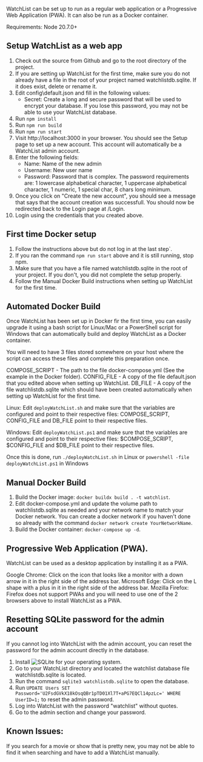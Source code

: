 WatchList can be set up to run as a regular web application or a Progressive Web Application (PWA). It can also be run as a Docker container.

Requirements: Node 20.7.0+

## Setup WatchList as a web app
1. Check out the source from Github and go to the root directory of the project.
1. If you are setting up WatchList for the first time, make sure you do not already have a file in the root of your project named watchlistdb.sqlite. If it does exist, delete or rename it.
1. Edit config\default.json and fill in the following values:
   - Secret: Create a long and secure password that will be used to encrypt your database. If you lose this password, you may not be able to use your WatchList database.
1. Run `npm install`
1. Run `npm run build`
1. Run `npm run start`
1. Visit http://localhost:3000 in your browser. You should see the Setup page to set up a new account. This account will automatically be a WatchList admin account.
1. Enter the following fields:
   - Name: Name of the new admin
   - Username: New user name
   - Password: Password that is complex. The password requirements are: 1 lowercase alphabetical character, 1 uppercase alphabetical character, 1 numeric, 1 special char, 8 chars long minimum.
1. Once you click on "Create the new account", you should see a message that says that the account creation was successfull. You should now be redirected back to the Login page at /Login.
1. Login using the credentials that you created above.

## First time Docker setup
1. Follow the instructions above but do not log in at the last step`.
1. If you ran the command `npm run start` above and it is still running, stop npm.
1. Make sure that you have a file named watchlistdb.sqlite in the root of your project. If you don't, you did not complete the setup properly.
1. Follow the Manual Docker Build instructions when setting up WatchList for the first time.

## Automated Docker Build
Once WatchList has been set up in Docker fir the first time, you can easily upgrade it using a bash script for Linux/Mac or a PowerShell script for Windows that can automatically build and deploy WatchList as a Docker container.

You will need to have 3 files stored somewhere on your host where the script can access these files and complete this preparation once.

COMPOSE_SCRIPT - The path to the file docker-compose.yml (See the example in the Docker folder).
CONFIG_FILE - A copy of the file default.json that you edited above when setting up WatchList.
DB_FILE - A copy of the file watchlistdb.sqlite which should have been created automatically when setting up WatchList for the first time.

Linux: Edit `deployWatchList.sh` and make sure that the variables are configured and point to their respective files: COMPOSE_SCRIPT, CONFIG_FILE and DB_FILE point to their respective files.

Windows: Edit `deployWatchList.ps1` and make sure that the variables are configured and point to their respective files: $COMPOSE_SCRIPT, $CONFIG_FILE and $DB_FILE point to their respective files.

Once this is done, run `./deployWatchList.sh` in Linux or `powershell -file deployWatchList.ps1` in Windows

## Manual Docker Build 
1. Build the Docker image: `docker buildx build . -t watchlist`.
1. Edit docker-compose.yml and update the volume path to watchlistdb.sqlite as needed and your network name to match your Docker network. You can create a docker network if you haven't done so already with the command `docker network create YourNetworkName`.
1. Build the Docker container: `docker-compose up -d`.

## Progressive Web Application (PWA).
WatchList can be used as a desktop application by installing it as a PWA.

Google Chrome: Click on the icon that looks like a monitor with a down arrow in it in the right side of the address bar.
Microsoft Edge: Click on the L shape with a plus in it in the right side of the address bar.
Mozilla Firefox: Firefox does not support PWAs and you will need to use one of the 2 browsers above to install WatchList as a PWA.

## Resetting SQLite password for the admin account
If you cannot log into WatchList with the admin account, you can reset the password for the admin account directly in the database.
1. Install ![SQLite](https://www.sqlite.org/) for your operating system.
1. Go to your WatchList directory and located the watchlist database file watchlistdb.sqlite is located.
1. Run the command `sqlite3 watchlistdb.sqlite` to open the database.
1. Run `UPDATE Users SET Password='U2FsdGVkX18kOsqQBr1pTD01Xl7T+aPG7EQCl14pzLc=' WHERE UserID=1;` to reset the admin password.
1. Log into WatchList with the password "watchlist" without quotes.
1. Go to the admin section and change your password.

## Known Issues:

If you search for a movie or show that is pretty new, you may not be able to find it when searching and have to add a WatchList manually.